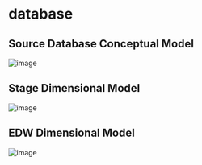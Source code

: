 # database

## Source Database Conceptual Model
![image](https://user-images.githubusercontent.com/71009398/202281342-b05edebe-8708-4925-9856-3edee49634a4.png)

## Stage Dimensional Model
![image](https://user-images.githubusercontent.com/71009398/198858559-3c765cd3-f1a0-487c-9377-0e826d26121a.png)

## EDW Dimensional Model
![image](https://user-images.githubusercontent.com/71009398/198858588-72e3da76-a791-48e6-8b89-b9170af7f6b7.png)

